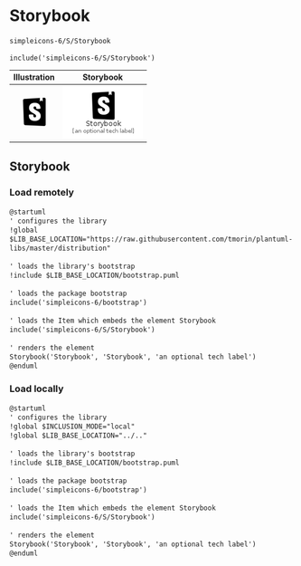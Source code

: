 # Storybook


```text
simpleicons-6/S/Storybook
```

```text
include('simpleicons-6/S/Storybook')
```



| Illustration | Storybook |
| :---: | :---: |
| ![illustration for Illustration](../../simpleicons-6/S/Storybook.png) | ![illustration for Storybook](../../simpleicons-6/S/Storybook.Local.png) |




## Storybook

### Load remotely
```plantuml
@startuml
' configures the library
!global $LIB_BASE_LOCATION="https://raw.githubusercontent.com/tmorin/plantuml-libs/master/distribution"

' loads the library's bootstrap
!include $LIB_BASE_LOCATION/bootstrap.puml

' loads the package bootstrap
include('simpleicons-6/bootstrap')

' loads the Item which embeds the element Storybook
include('simpleicons-6/S/Storybook')

' renders the element
Storybook('Storybook', 'Storybook', 'an optional tech label')
@enduml
```

### Load locally
```plantuml
@startuml
' configures the library
!global $INCLUSION_MODE="local"
!global $LIB_BASE_LOCATION="../.."

' loads the library's bootstrap
!include $LIB_BASE_LOCATION/bootstrap.puml

' loads the package bootstrap
include('simpleicons-6/bootstrap')

' loads the Item which embeds the element Storybook
include('simpleicons-6/S/Storybook')

' renders the element
Storybook('Storybook', 'Storybook', 'an optional tech label')
@enduml
```


